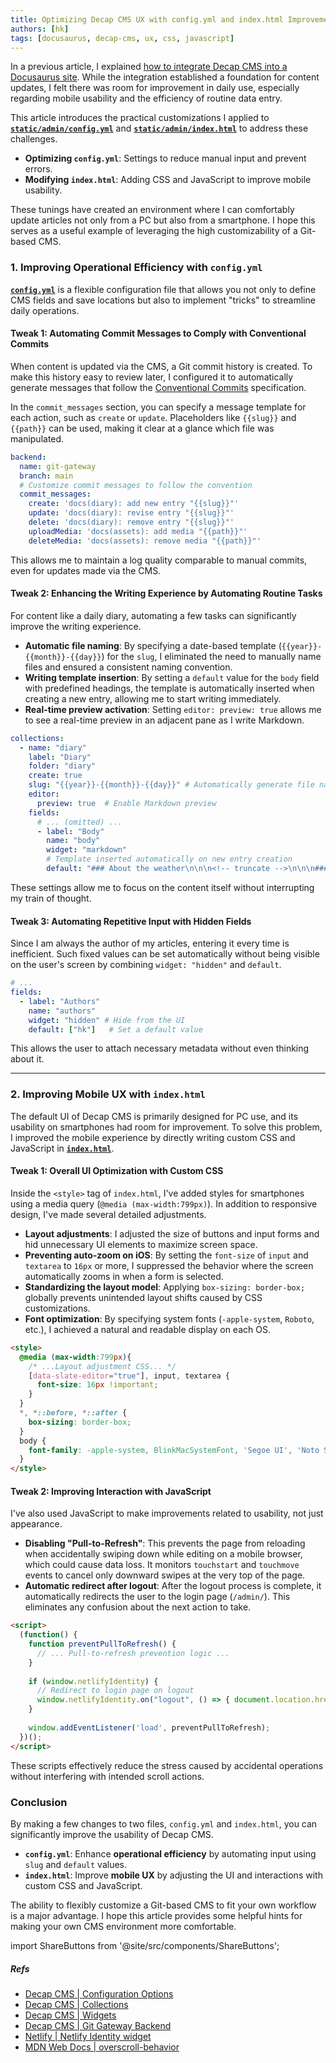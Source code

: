 ```yaml
---
title: Optimizing Decap CMS UX with config.yml and index.html Improvements
authors: [hk]
tags: [docusaurus, decap-cms, ux, css, javascript]
---
```


In a previous article, I explained [how to integrate Decap CMS into a Docusaurus site](i18n/en/docusaurus-plugin-content-blog/2025-07-27-docusaurus-decap-cms-with-cloud-run-and-netlify.md). While the integration established a foundation for content updates, I felt there was room for improvement in daily use, especially regarding mobile usability and the efficiency of routine data entry.

This article introduces the practical customizations I applied to [**`static/admin/config.yml`**](https://github.com/hiroaki-com/hkdocs/blob/main/static/admin/config.yml) and [**`static/admin/index.html`**](https://github.com/hiroaki-com/hkdocs/blob/main/static/admin/index.html) to address these challenges.

-   **Optimizing `config.yml`**: Settings to reduce manual input and prevent errors.
-   **Modifying `index.html`**: Adding CSS and JavaScript to improve mobile usability.

These tunings have created an environment where I can comfortably update articles not only from a PC but also from a smartphone. I hope this serves as a useful example of leveraging the high customizability of a Git-based CMS.

<!-- truncate -->

### **1. Improving Operational Efficiency with `config.yml`**

[**`config.yml`**](https://github.com/hiroaki-com/hkdocs/blob/main/static/admin/config.yml) is a flexible configuration file that allows you not only to define CMS fields and save locations but also to implement "tricks" to streamline daily operations.

#### Tweak 1: Automating Commit Messages to Comply with Conventional Commits

When content is updated via the CMS, a Git commit history is created. To make this history easy to review later, I configured it to automatically generate messages that follow the [Conventional Commits](https://www.conventionalcommits.org/) specification.

In the `commit_messages` section, you can specify a message template for each action, such as `create` or `update`. Placeholders like `{{slug}}` and `{{path}}` can be used, making it clear at a glance which file was manipulated.

```yaml title="static/admin/config.yml"
backend:
  name: git-gateway
  branch: main
  # Customize commit messages to follow the convention
  commit_messages:
    create: 'docs(diary): add new entry "{{slug}}"'
    update: 'docs(diary): revise entry "{{slug}}"'
    delete: 'docs(diary): remove entry "{{slug}}"'
    uploadMedia: 'docs(assets): add media "{{path}}"'
    deleteMedia: 'docs(assets): remove media "{{path}}"'
```

This allows me to maintain a log quality comparable to manual commits, even for updates made via the CMS.

#### Tweak 2: Enhancing the Writing Experience by Automating Routine Tasks

For content like a daily diary, automating a few tasks can significantly improve the writing experience.

-   **Automatic file naming**: By specifying a date-based template (`{{year}}-{{month}}-{{day}}`) for the `slug`, I eliminated the need to manually name files and ensured a consistent naming convention.
-   **Writing template insertion**: By setting a `default` value for the `body` field with predefined headings, the template is automatically inserted when creating a new entry, allowing me to start writing immediately.
-   **Real-time preview activation**: Setting `editor: preview: true` allows me to see a real-time preview in an adjacent pane as I write Markdown.

```yaml title="static/admin/config.yml"
collections:
  - name: "diary"
    label: "Diary"
    folder: "diary"
    create: true
    slug: "{{year}}-{{month}}-{{day}}" # Automatically generate file names based on the date
    editor:
      preview: true  # Enable Markdown preview
    fields:
      # ... (omitted) ...
      - label: "Body"
        name: "body"
        widget: "markdown"
        # Template inserted automatically on new entry creation
        default: "### About the weather\n\n\n<!-- truncate -->\n\n\n### About my physical condition\n\n\n### About my work\n\n\n### Other\n\n"
```

These settings allow me to focus on the content itself without interrupting my train of thought.

#### Tweak 3: Automating Repetitive Input with Hidden Fields

Since I am always the author of my articles, entering it every time is inefficient. Such fixed values can be set automatically without being visible on the user's screen by combining `widget: "hidden"` and `default`.

```yaml title="static/admin/config.yml"
# ...
fields:
  - label: "Authors"
    name: "authors"
    widget: "hidden" # Hide from the UI
    default: ["hk"]   # Set a default value
```

This allows the user to attach necessary metadata without even thinking about it.

---

### **2. Improving Mobile UX with `index.html`**

The default UI of Decap CMS is primarily designed for PC use, and its usability on smartphones had room for improvement. To solve this problem, I improved the mobile experience by directly writing custom CSS and JavaScript in [**`index.html`**](https://github.com/hiroaki-com/hkdocs/blob/main/static/admin/index.html).

#### Tweak 1: Overall UI Optimization with Custom CSS

Inside the `<style>` tag of `index.html`, I've added styles for smartphones using a media query (`@media (max-width:799px)`). In addition to responsive design, I've made several detailed adjustments.

-   **Layout adjustments**: I adjusted the size of buttons and input forms and hid unnecessary UI elements to maximize screen space.
-   **Preventing auto-zoom on iOS**: By setting the `font-size` of `input` and `textarea` to `16px` or more, I suppressed the behavior where the screen automatically zooms in when a form is selected.
-   **Standardizing the layout model**: Applying `box-sizing: border-box;` globally prevents unintended layout shifts caused by CSS customizations.
-   **Font optimization**: By specifying system fonts (`-apple-system`, `Roboto`, etc.), I achieved a natural and readable display on each OS.

```html title="Snippet from static/admin/index.html"
<style>
  @media (max-width:799px){
    /* ...Layout adjustment CSS... */
    [data-slate-editor="true"], input, textarea {
      font-size: 16px !important;
    }
  }
  *, *::before, *::after {
    box-sizing: border-box;
  }
  body {
    font-family: -apple-system, BlinkMacSystemFont, 'Segoe UI', 'Noto Sans JP', 'Yu Gothic UI', Roboto, sans-serif;
  }
</style>
```

#### Tweak 2: Improving Interaction with JavaScript

I've also used JavaScript to make improvements related to usability, not just appearance.

-   **Disabling "Pull-to-Refresh"**: This prevents the page from reloading when accidentally swiping down while editing on a mobile browser, which could cause data loss. It monitors `touchstart` and `touchmove` events to cancel only downward swipes at the very top of the page.
-   **Automatic redirect after logout**: After the logout process is complete, it automatically redirects the user to the login page (`/admin/`). This eliminates any confusion about the next action to take.

```html title="Snippet from static/admin/index.html"
<script>
  (function() {
    function preventPullToRefresh() {
      // ... Pull-to-refresh prevention logic ...
    }
    
    if (window.netlifyIdentity) {
      // Redirect to login page on logout
      window.netlifyIdentity.on("logout", () => { document.location.href = "/admin/"; });
    }
    
    window.addEventListener('load', preventPullToRefresh);
  })();
</script>
```

These scripts effectively reduce the stress caused by accidental operations without interfering with intended scroll actions.

### **Conclusion**

By making a few changes to two files, `config.yml` and `index.html`, you can significantly improve the usability of Decap CMS.

-   **`config.yml`**: Enhance **operational efficiency** by automating input using `slug` and `default` values.
-   **`index.html`**: Improve **mobile UX** by adjusting the UI and interactions with custom CSS and JavaScript.

The ability to flexibly customize a Git-based CMS to fit your own workflow is a major advantage. I hope this article provides some helpful hints for making your own CMS environment more comfortable.

import ShareButtons from '@site/src/components/ShareButtons';

<ShareButtons />

##### Refs

-   [Decap CMS | Configuration Options](https://decapcms.org/docs/configuration-options/)
-   [Decap CMS | Collections](https://decapcms.org/docs/collection-folder/)
-   [Decap CMS | Widgets](https://decapcms.org/docs/widgets/)
-   [Decap CMS | Git Gateway Backend](https://decapcms.org/docs/git-gateway-backend/)
-   [Netlify | Netlify Identity widget](https://github.com/netlify/netlify-identity-widget)
-   [MDN Web Docs | overscroll-behavior](https://developer.mozilla.org/ja/docs/Web/CSS/overscroll-behavior)
